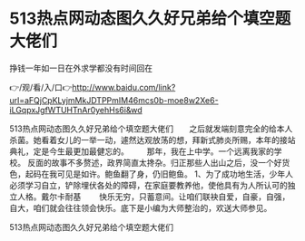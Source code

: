 # 513热点网动态图久久好兄弟给个填空题大佬们
挣钱一年如一日在外求学都没有时间回在

👉/观/看/入/口👉http://www.baidu.com/link?url=aFQjCpKLyjmMkJDTPPmIM46mcs0b-moe8w2Xe6-iLGqpxJgfWTUHTnAr0yehHs6i&wd

513热点网动态图久久好兄弟给个填空题大佬们　　之后就发端刻意完全的给本人杀菌。她看着女儿的一举一动，遽然达观放荡的想，拜新式肺炎所赐，本年的接站典礼，定是今生最更加最健忘的。
　　那年，我在上中学。一个远离我家的学校。
反面的故事不多赘述，政界简直太搀杂。归正那些人出山之后，没一个好货色，起码在我可见是如许。鲍鱼翻了身，仍旧鲍鱼。
	1、为了成功地生活，少年人必须学习自立，铲除埋伏各处的障碍，在家庭要教养他，使他具有为人所认可的独立人格。戴尔卡耐基
　　快乐无穷，只蓄意间。让咱们联袂自爱，自豪，自强，自大，咱们就会往往领会快乐。底下是小编为大师整治的，欢送大师参见。

513热点网动态图久久好兄弟给个填空题大佬们
